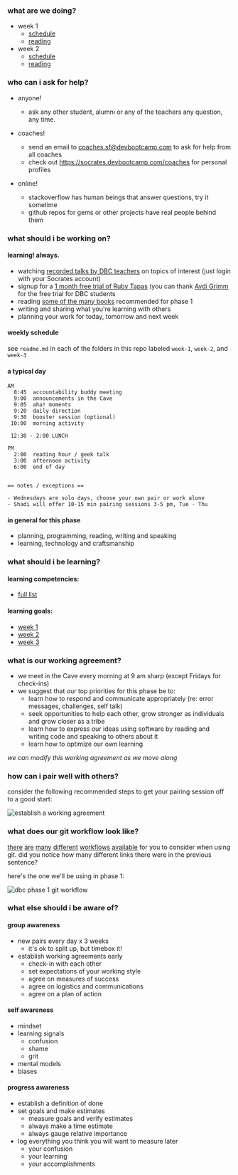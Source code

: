 ### what are we doing?

- week 1
  - [schedule](https://github.com/banana-slugs-2014/phase-1-guide/tree/master/week-1)
  - [reading](https://github.com/banana-slugs-2014/phase-1-guide/tree/master/week-1#reading)
- week 2
  - [schedule](https://github.com/banana-slugs-2014/phase-1-guide/tree/master/week-2)
  - [reading](https://github.com/banana-slugs-2014/phase-1-guide/tree/master/week-2#reading)


### who can i ask for help?

- anyone!  
  - ask any other student, alumni or any of the teachers any question, any time.

- coaches!  
  - send an email to coaches.sf@devbootcamp.com to ask for help from all coaches
  - check out https://socrates.devbootcamp.com/coaches for personal profiles

- online!
  - stackoverflow has human beings that answer questions, try it sometime
  - github repos for gems or other projects have real people behind them


### what should i be working on?

#### learning! always.

- watching [recorded talks by DBC teachers](http://talks.devbootcamp.com) on topics of interest (just login with your Socrates account)
- signup for a [1 month free trial of Ruby Tapas](https://rubytapas.dpdcart.com/subscriber/add?plan_id=10&plan_term_id=117) (you can thank [Avdi Grimm](http://about.avdi.org) for the free trial for DBC students
- reading [some of the many books](https://www.dropbox.com/sh/ldrnf12rpx78eye/Kb1a8z2LFx) recommended for phase 1
- writing and sharing what you're learning with others
- planning your work for today, tomorrow and next week


#### weekly schedule

see `readme.md` in each of the folders in this repo labeled `week-1`, `week-2`, and `week-3`


#### a typical day

```text
AM
  8:45  accountability buddy meeting
  9:00  announcements in the Cave
  9:05  aha! moments
  9:20  daily direction
  9:30  booster session (optional)
 10:00  morning activity

 12:30 - 2:00 LUNCH

PM
  2:00  reading hour / geek talk
  3:00  afternoon activity
  6:00  end of day


== notes / exceptions == 

- Wednesdays are solo days, choose your own pair or work alone
- Shadi will offer 10-15 min pairing sessions 3-5 pm, Tue - Thu
```

#### in general for this phase

- planning, programming, reading, writing and speaking
- learning, technology and craftsmanship


### what should i be learning?

#### learning competencies:
- [full list](https://github.com/banana-slugs-2014/phase-1-guide/blob/master/learning-competencies.md)

#### learning goals:
- [week 1](https://gist.github.com/dbc-challenges/3e4ea14543cde43d89ca)  
- [week 2](https://gist.github.com/dbc-challenges/3c983819a8604593791b)  
- [week 3](https://gist.github.com/dbc-challenges/1da8d51de6229fedd73a)  


### what is our working agreement?

- we meet in the Cave every morning at 9 am sharp (except Fridays for check-ins)
- we suggest that our top priorities for this phase be to:
  - learn how to respond and communicate appropriately (re: error messages, challenges, self talk)
  - seek opportunities to help each other, grow stronger as individuals and grow closer as a tribe
  - learn how to express our ideas using software by reading and writing code and speaking to others about it
  - learn how to optimize our own learning

*we can modify this working agreement as we move along*

### how can i pair well with others?

consider the following recommended steps to get your pairing session off to a good start:

![establish a working agreement](http://f.cl.ly/items/0F2v1l1u1k2w2K290u35/Screen%20Shot%202014-01-27%20at%205.31.34%20PM.png "working agreements make pairing easy")


### what does our git workflow look like?

[there](http://nvie.com/posts/a-successful-git-branching-model/) [are](https://www.atlassian.com/git/workflows) [many](http://scottchacon.com/2011/08/31/github-flow.html) [different](http://git-scm.com/book/en/Distributed-Git-Distributed-Workflows) [workflows](http://randyfay.com/content/rebase-workflow-git) [available](http://stackoverflow.com/a/2429011/2836874) for you to consider when using git.  did you notice how many different links there were in the previous sentence?

here's the one we'll be using in phase 1:

![dbc phase 1 git workflow](http://f.cl.ly/items/2G3j3O2X1a1I09432b1q/Screen%20Shot%202014-01-27%20at%205.36.27%20PM.png "git workflow for phase 1")


### what else should i be aware of?

#### group awareness

- new pairs every day x 3 weeks
  - it's ok to split up, but timebox it!
- establish working agreements early
  - check-in with each other
  - set expectations of your working style
  - agree on measures of success
  - agree on logistics and communications
  - agree on a plan of action

#### self awareness

- mindset
- learning signals
  - confusion
  - shame
  - grit
- mental models
- biases

#### progress awareness

- establish a definition of done
- set goals and make estimates
  - measure goals and verify estimates
  - always make a time estimate
  - always gauge relative importance
- log everything you think you will want to measure later
  - your confusion
  - your learning
  - your accomplishments

